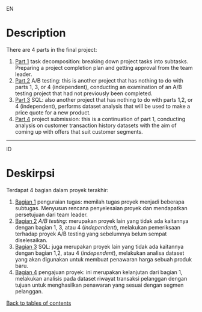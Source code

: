 EN
# Description
There are 4 parts in the final project:
1. [Part 1](https://github.com/yusufsp7/Data_Analysis_Projects/tree/13_Final_Project/Part_1_Planning_EN) task decomposition: breaking down project tasks into subtasks. Preparing a project completion plan and getting approval from the team leader.
2. [Part 2](https://github.com/yusufsp7/Data_Analysis_Projects/tree/13_Final_Project/Part_2_ABTesting) A/B testing: this is another project that has nothing to do with parts 1, 3, or 4 (independent), conducting an examination of an A/B testing project that had not previously been completed.
3. [Part 3](https://github.com/yusufsp7/Data_Analysis_Projects/tree/13_Final_Project/Part_3_SQL) SQL: also another project that has nothing to do with parts 1,2, or 4 (independent), performs dataset analysis that will be used to make a price quote for a new product.
4. [Part 4](https://github.com/yusufsp7/Data_Analysis_Projects/tree/13_Final_Project/Part_4_Submission) project submission: this is a continuation of part 1, conducting analysis on customer transaction history datasets with the aim of coming up with offers that suit customer segments.

-----------------------------------------------

ID
# Deskirpsi
Terdapat 4 bagian dalam proyek terakhir:
1. [Bagian 1](https://github.com/yusufsp7/Data_Analysis_Projects/tree/13_Final_Project/Part_1_Planning_ID) penguraian tugas: memilah tugas proyek menjadi beberapa subtugas. Menyusun rencana penyelesaian proyek dan mendapatkan persetujuan dari team leader.
2. [Bagian 2](https://github.com/yusufsp7/Data_Analysis_Projects/tree/13_Final_Project/Part_2_ABTesting) *A/B testing*: merupakan proyek lain yang tidak ada kaitannya dengan bagian 1, 3, atau 4 (*independent*), melakukan pemeriksaan terhadap proyek A/B testing yang sebelumnya belum sempat diselesaikan.
3. [Bagian 3](https://github.com/yusufsp7/Data_Analysis_Projects/tree/13_Final_Project/Part_3_SQL) SQL: juga merupakan proyek lain yang tidak ada kaitannya dengan bagian 1,2, atau 4 (*independent*), melakukan analisa dataset yang akan digunakan untuk membuat penawaran harga sebuah produk baru.
4. [Bagian 4](https://github.com/yusufsp7/Data_Analysis_Projects/tree/13_Final_Project/Part_4_Submission) pengajuan proyek: ini merupakan kelanjutan dari bagian 1, melakukan analisis pada dataset riwayat transaksi pelanggan dengan tujuan untuk menghasilkan penawaran yang sesuai dengan segmen pelanggan.

[Back to tables of contents](https://github.com/yusufsp7/Data_Analysis_Projects/tree/Tables_of_Contents)
